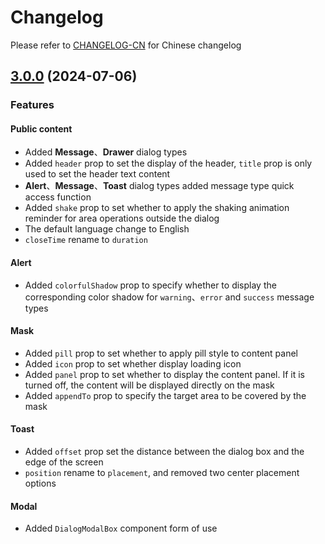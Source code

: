 # Changelog

Please refer to [CHANGELOG-CN](CHANGELOG-CN.md) for Chinese changelog

## [3.0.0](https://github.com/TerryZ/v-dialogs/compare/v2.2.0...v3.0.0) (2024-07-06)

### Features

#### Public content

- Added **Message**、**Drawer** dialog types
- Added `header` prop to set the display of the header, `title` prop is only used to set the header text content
- **Alert**、**Message**、**Toast** dialog types added message type quick access function
- Added `shake` prop to set whether to apply the shaking animation reminder for area operations outside the dialog
- The default language change to English
- `closeTime` rename to `duration`

#### Alert

- Added `colorfulShadow` prop to specify whether to display the corresponding color shadow for `warning`、`error` and `success` message types

#### Mask

- Added `pill` prop to set whether to apply pill style to content panel
- Added `icon` prop to set whether display loading icon
- Added `panel` prop to set whether to display the content panel. If it is turned off, the content will be displayed directly on the mask
- Added `appendTo` prop to specify the target area to be covered by the mask

#### Toast

- Added `offset` prop set the distance between the dialog box and the edge of the screen
- `position` rename to `placement`, and removed two center placement options

#### Modal

- Added `DialogModalBox` component form of use
